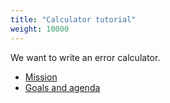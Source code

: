 ```yaml
---
title: "Calculator tutorial"
weight: 10000
---
```


We want to write an error calculator.

* [Mission](./mission)
* [Goals and agenda](./agenda)

